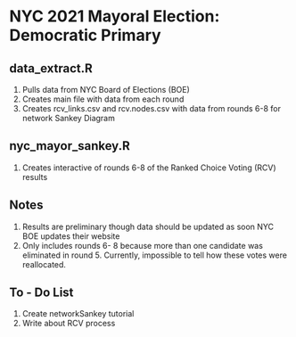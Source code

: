 # NYC 2021 Mayoral Election: Democratic Primary

## data_extract.R
1. Pulls data from NYC Board of Elections (BOE)
2. Creates main file with data from each round
3. Creates rcv_links.csv and rcv.nodes.csv with data from rounds 6-8 for network Sankey Diagram

## nyc_mayor_sankey.R
1. Creates interactive of rounds 6-8 of the Ranked Choice Voting (RCV) results 

## Notes
1. Results are preliminary though data should be updated as soon NYC BOE updates their website
2. Only includes rounds 6- 8 because more than one candidate was eliminated in round 5.  Currently, impossible to tell how these votes were reallocated. 

## To - Do List
1. Create networkSankey tutorial
2. Write about RCV process
